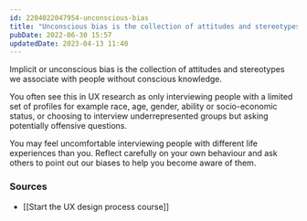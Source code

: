 ```yaml
---
id: 2204022047954-unconscious-bias
title: "Unconscious bias is the collection of attitudes and stereotypes we associate with people without conscious knowledge"
pubDate: 2022-06-30 15:57
updatedDate: 2023-04-13 11:40
---
```


Implicit or unconscious bias is the collection of attitudes and stereotypes we associate with people without conscious knowledge.

You often see this in UX research as only interviewing people with a limited set of profiles for example race, age, gender, ability or socio-economic status, or choosing to interview underrepresented groups but asking potentially offensive questions.

You may feel uncomfortable interviewing people with different life experiences than you. Reflect carefully on your own behaviour and ask others to point out our biases to help you become aware of them.

### Sources

- [[Start the UX design process course]]
